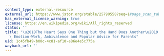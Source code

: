 ```yaml
---
content_type: external-resource
external_url: https://www.jstor.org/stable/25790558?seq=1#page_scan_tab_contents
has_external_license_warning: true
license: https://en.wikipedia.org/wiki/All_rights_reserved
status: ''
title: "\u2018The Heart Says One Thing but the Hand Does Another\u2019: A Story About\
  \ Emotion-Work, Ambivalence and Popular Advice for Parents"
uid: 1c45fb49-b00c-4c81-af10-e86e4e5c775a
wayback_url: ''
---
```

